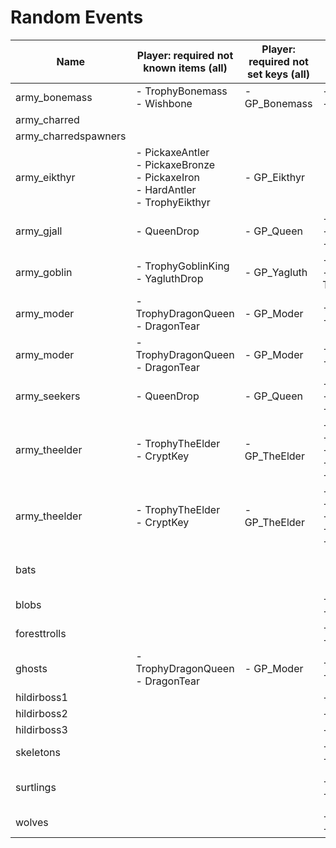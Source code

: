 # Random Events

|Name|Player: required **not** known items (all)|Player: required **not** set keys (all)|Player: required known items (any)|Player: required keys (any)|Player: required keys (all)|
|----|------------------------------------------|---------------------------------------|----------------------------------|---------------------------|---------------------------|
|army_bonemass|- TrophyBonemass<br>- Wishbone|- GP_Bonemass|- TrophyTheElder<br>- CryptKey|- GP_TheElder||
|army_charred||||||
|army_charredspawners||||||
|army_eikthyr|- PickaxeAntler<br>- PickaxeBronze<br>- PickaxeIron<br>- HardAntler<br>- TrophyEikthyr|- GP_Eikthyr||||
|army_gjall|- QueenDrop|- GP_Queen|- YagluthDrop<br>- Demister<br>- Wisp|- $se_yagluth_name||
|army_goblin|- TrophyGoblinKing<br>- YagluthDrop|- GP_Yagluth|- DragonTear<br>- TrophyDragonQueen|- $se_moder_name||
|army_moder|- TrophyDragonQueen<br>- DragonTear|- GP_Moder|- TrophyBonemass<br>- Wishbone|- $se_bonemass_name||
|army_moder|- TrophyDragonQueen<br>- DragonTear|- GP_Moder|- TrophyBonemass<br>- Wishbone|- GP_Bonemass||
|army_seekers|- QueenDrop|- GP_Queen|- YagluthDrop<br>- Demister<br>- Wisp|||
|army_theelder|- TrophyTheElder<br>- CryptKey|- GP_TheElder|- PickaxeAntler<br>- PickaxeBronze<br>- PickaxeIron<br>- HardAntler<br>- TrophyEikthyr|- GP_TheElder||
|army_theelder|- TrophyTheElder<br>- CryptKey|- GP_TheElder|- PickaxeAntler<br>- PickaxeBronze<br>- PickaxeIron<br>- HardAntler<br>- TrophyEikthyr|- GP_Eikthyr||
|bats|||||- KilledBat<br>- defeated_bonemass|
|blobs|||- TrophyBonemass<br>- Wishbone|- GP_Bonemass||
|foresttrolls|||- TrophyTheElder<br>- CryptKey||- KilledTroll<br>- defeated_gdking|
|ghosts|- TrophyDragonQueen<br>- DragonTear|- GP_Moder|- TrophyBonemass<br>- Wishbone|- GP_Bonemass||
|hildirboss1|||- chest_hildir1|- BossHildir1||
|hildirboss2|||- chest_hildir2|- BossHildir2||
|hildirboss3|||- chest_hildir3|- BossHildir3||
|skeletons|||- TrophyBonemass<br>- Wishbone|- GP_Bonemass||
|surtlings|||- TrophyBonemass<br>- Wishbone||- killed_surtling<br>- defeated_bonemass|
|wolves|||- Wishbone<br>- TrophyBonemass|- GP_Bonemass||
